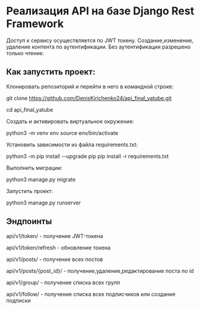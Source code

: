 # Реализация API на базе Django Rest Framework

Доступ к сервису осуществляется по JWT токену. Создание,изменение, удаление контента по аутентификации. Без аутентификации разрешено только чтение. 

## Как запустить проект:

Клонировать репозиторий и перейти в него в командной строке:

git clone https://github.com/DenisKirichenko24/api_final_yatube.git

cd api_final_yatube

Cоздать и активировать виртуальное окружение:

python3 -m venv env
source env/bin/activate

Установить зависимости из файла requirements.txt:

python3 -m pip install --upgrade pip
pip install -r requirements.txt

Выполнить миграции:

python3 manage.py migrate

Запустить проект:

python3 manage.py runserver


## Эндпоинты 

api/v1/token/ - получение JWT-токена

api/v1/token/refresh - обновление токена

api/v1/posts/ - получение всех постов

api/v1/posts/{post_id}/ - получение,удаление,редактирование поста по id

api/v1/group/ - получение списка всех групп

api/v1/follow/ - получение списка всех подписчиков или создание подписки

